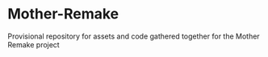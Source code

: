 # Mother-Remake
Provisional repository for assets and code gathered together for the Mother Remake project

